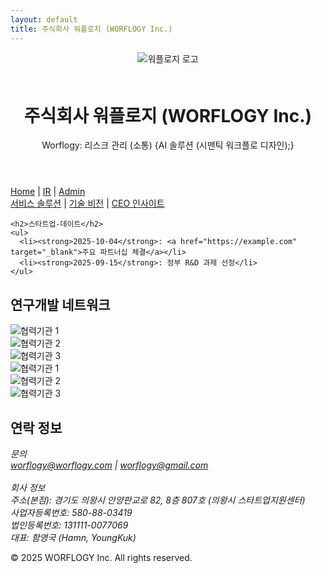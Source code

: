 ```yaml
---
layout: default
title: 주식회사 워플로지 (WORFLOGY Inc.)
---
```


<main>
  <header>
    <img src="{{ site.baseurl }}/assets/images/worflogy_logo.svg" alt="워플로지 로고" style="max-height: 60px; margin-bottom: 1.5em;">
    <h1>주식회사 워플로지 (WORFLOGY Inc.)</h1>
    <p>Worflogy: 리스크 관리 (소통) {AI 솔루션 (시맨틱 워크플로 디자인);}</p>
  </header>

  <nav>
    <a href="{{ site.baseurl }}/">Home</a> |
    <a href="#">IR</a> |
    <a href="#" target="_blank">Admin</a>
  </nav>

  <nav id="content-section">
    <a href="#" id="menu-solutionservice">서비스 솔루션</a> |
    <a href="#" id="menu-techvision">기술 비전</a> |
    <a href="#" id="menu-ceoinsight">CEO 인사이트</a>
  </nav>

  <article id="content-area"></article>

  <section id="notion-section">
    <div id="current-time"></div>
    <script src="{{ site.baseurl }}/timeSync.js"></script>

    <h2>스타트업-데이트</h2>
    <ul>
      <li><strong>2025-10-04</strong>: <a href="https://example.com" target="_blank">주요 파트너십 체결</a></li>
      <li><strong>2025-09-15</strong>: 정부 R&D 과제 선정</li>
    </ul>
  </section>

  <aside id="partners-section">
    <h2>연구개발 네트워크</h2>
    <div class="slider">
      <div class="slider-track">
        <div class="slide-item"><img src="{{ site.baseurl }}/assets/partners/logo1.png" alt="협력기관 1"></div>
        <div class="slide-item"><img src="{{ site.baseurl }}/assets/partners/logo2.png" alt="협력기관 2"></div>
        <div class="slide-item"><img src="{{ site.baseurl }}/assets/partners/logo3.png" alt="협력기관 3"></div>
        <div class="slide-item"><img src="{{ site.baseurl }}/assets/partners/logo1.png" alt="협력기관 1"></div>
        <div class="slide-item"><img src="{{ site.baseurl }}/assets/partners/logo2.png" alt="협력기관 2"></div>
        <div class="slide-item"><img src="{{ site.baseurl }}/assets/partners/logo3.png" alt="협력기관 3"></div>
      </div>
    </div>
  </aside>

<section id="contact">
    <h2>연락 정보</h2>
    <address>
        <p>
            문의<br>
            <a href="mailto:worflogy@worflogy.com">worflogy@worflogy.com</a> | <a href="mailto:worflogy@gmail.com">worflogy@gmail.com</a><br><br>
            회사 정보<br>
            주소(본점): 경기도 의왕시 안양판교로 82, 8층 807호 (의왕시 스타트업지원센터)<br>
            사업자등록번호: 580-88-03419<br>
            법인등록번호: 131111-0077069<br>
            대표: 함영국 (Hamn, YoungKuk)
        </p>
    </address>
</section>

  <footer>
      <p>&copy; 2025 WORFLOGY Inc. All rights reserved.</p>
  </footer>
</main>